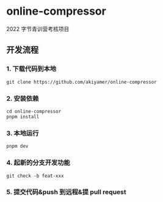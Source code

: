 # online-compressor

2022 字节青训营考核项目

## 开发流程

### 1. 下载代码到本地

```
git clone https://github.com/akiyamer/online-compressor
```

### 2. 安装依赖

```
cd online-compressor
pnpm install
```

### 3. 本地运行

```
pnpm dev
```

### 4. 起新的分支开发功能

```
git check -b feat-xxx
```

### 5. 提交代码&push 到远程&提 pull request
